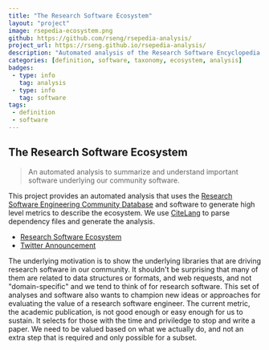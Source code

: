 ```yaml
---
title: "The Research Software Ecosystem"
layout: "project"
image: rsepedia-ecosystem.png
github: https://github.com/rseng/rsepedia-analysis/
project_url: https://rseng.github.io/rsepedia-analysis/
description: "Automated analysis of the Research Software Encyclopedia ecosystem."
categories: [definition, software, taxonomy, ecosystem, analysis]
badges:
 - type: info
   tag: analysis
 - type: info
   tag: software
tags:
 - definition
 - software
---
```


## The Research Software Ecosystem

> An automated analysis to summarize and understand important software underlying our community software.


This project provides an automated analysis that uses the [Research Software Engineering Community Database](https://rseng.github.io/software) and software to generate high level metrics to describe the ecosystem. We use [CiteLang](https://github.com/vsoch/citelang) to parse dependency files and generate the analysis.

 - [Research Software Ecosystem](https://rseng.github.io/rsepedia-analysis/)
 - [Twitter Announcement](https://twitter.com/vsoch/status/1518381076447580160)

The underlying motivation is to show the underlying libraries that are driving research software in our community.
It shouldn't be surprising that many of them are related to data structures or formats, and web requests,
and not "domain-specific" and we tend to think of for research software. This set of analyses and
software also wants to champion new ideas or approaches for evaluating the value of a research
software engineer. The current metric, the academic publication, is not good enough or easy enough
for us to sustain. It selects for those with the time and priviledge to stop and write a paper.
We need to be valued based on what we actually do, and not an extra step that is required
and only possible for a subset. 

